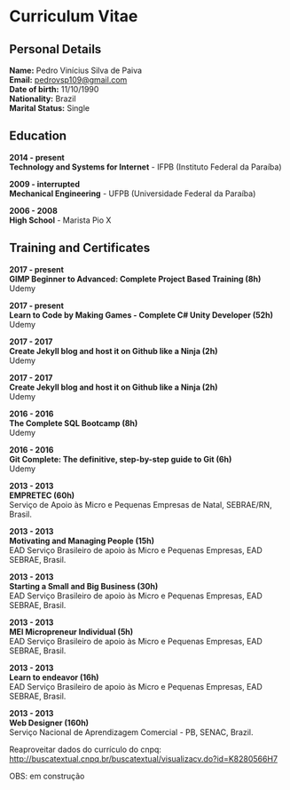 # Curriculum Vitae

## Personal Details

**Name:** Pedro Vinícius Silva de Paiva <br>
**Email:** pedrovsp109@gmail.com  <br>
**Date of birth:** 11/10/1990  <br>
**Nationality:** Brazil  <br>
**Marital Status:** Single  <br>

## Education

**2014 - present** <br>
**Technology and Systems for Internet** - IFPB (Instituto Federal da Paraíba)  

**2009 - interrupted** <br>
**Mechanical Engineering** - UFPB (Universidade Federal da Paraíba)    

**2006 - 2008** <br>
**High School** - Marista Pio X 

## Training and Certificates

**2017 - present** <br>
**GIMP Beginner to Advanced: Complete Project Based Training (8h)** <br>
Udemy

**2017 - present** <br>
**Learn to Code by Making Games - Complete C# Unity Developer (52h)** <br>
Udemy

**2017 - 2017** <br>
**Create Jekyll blog and host it on Github like a Ninja (2h)** <br>
Udemy

**2017 - 2017** <br>
**Create Jekyll blog and host it on Github like a Ninja (2h)** <br>
Udemy

**2016 - 2016** <br>
**The Complete SQL Bootcamp (8h)** <br>
Udemy

**2016 - 2016** <br>
**Git Complete: The definitive, step-by-step guide to Git (6h)** <br> 
Udemy

**2013 - 2013** <br>
**EMPRETEC (60h)** <br>
Serviço de Apoio às Micro e Pequenas Empresas de Natal, SEBRAE/RN, Brasil. 

**2013 - 2013** <br>
**Motivating and Managing People (15h)** <br>
EAD Serviço Brasileiro de apoio às Micro e Pequenas Empresas, EAD SEBRAE, Brasil.

**2013 - 2013** <br>
**Starting a Small and Big Business (30h)** <br>
EAD Serviço Brasileiro de apoio às Micro e Pequenas Empresas, EAD SEBRAE, Brasil.

**2013 - 2013** <br>
**MEI Micropreneur Individual (5h)** <br>
EAD Serviço Brasileiro de apoio às Micro e Pequenas Empresas, EAD SEBRAE, Brasil.

**2013 - 2013** <br>
**Learn to endeavor (16h)** <br>
EAD Serviço Brasileiro de apoio às Micro e Pequenas Empresas, EAD SEBRAE, Brasil.

**2013 - 2013** <br>
**Web Designer (160h)** <br>
Serviço Nacional de Aprendizagem Comercial - PB, SENAC, Brazil.

Reaproveitar dados do currículo do cnpq: http://buscatextual.cnpq.br/buscatextual/visualizacv.do?id=K8280566H7

OBS: em construção

